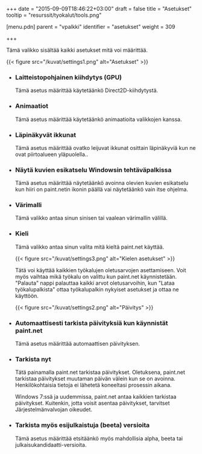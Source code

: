 +++
date = "2015-09-09T18:46:22+03:00"
draft = false
title = "Asetukset"
tooltip = "resurssit/tyokalut/tools.png"

[menu.pdn]
    parent = "vpalkki"
    identifier = "asetukset"
    weight = 309

+++

Tämä valikko sisältää kaikki asetukset mitä voi määrittää.

{{< figure src="/kuvat/settings1.png" alt="Asetukset" >}}

* ### Laitteistopohjainen kiihdytys (GPU)

    Tämä asetus määrittää käytetäänkö Direct2D-kiihdytystä.

* ### Animaatiot

    Tämä asetus määrittää käytetäänkö animaatioita valikkojen kanssa.

* ### Läpinäkyvät ikkunat

    Tämä asetus määrittää ovatko leijuvat ikkunat osittain läpinäkyviä kun ne ovat piirtoalueen yläpuolella..

* ### Näytä kuvien esikatselu Windowsin tehtäväpalkissa

    Tämä asetus määrittää näytetäänkö avoinna olevien kuvien esikatselu kun hiiri on paint.netin ikonin päällä vai näytetäänkö vain itse ohjelma.

* ### Värimalli

    Tämä valikko antaa sinun sinisen tai vaalean värimallin välillä.

* ### Kieli

    Tämä valikko antaa sinun valita mitä kieltä paint.net käyttää.

    {{< figure src="/kuvat/settings3.png" alt="Kielen asetukset" >}}

    Tätä voi käyttää kaikkien työkalujen oletusarvojen asettamiseen. Voit myös vaihtaa mikä työkalu on valittu kun paint.net käynnistetään.
    "Palauta" nappi palauttaa kaikki arvot oletusarvoihin, kun "Lataa työkalupalkista" ottaa työkalupalkin nykyiset asetukset ja ottaa ne käyttöön.

    {{< figure src="/kuvat/settings2.png" alt="Päivitys" >}}

* ### Automaattisesti tarkista päivityksiä kun käynnistät paint.net

    Tämä asetus määrittää automaattisen päivityksen.

* ### Tarkista nyt

    Tätä painamalla paint.net tarkistaa päivitykset. Oletuksena, paint.net tarkistaa päivitykset muutaman päivän välein kun se on avoinna.
    Henkilökohtaisia tietoja ei lähetetä koneeltasi prosessin aikana.

    Windows 7:ssä ja uudemmissa, paint.net antaa kaikkien tarkistaa päivitykset. Kuitenkin, jotta voisit asentaa päivitykset, tarvitset
    Järjestelmänvalvojan oikeudet.

* ### Tarkista myös esijulkaistuja (beeta) versioita

    Tämä asetus määrittää etsitäänkö myös mahdollisia alpha, beeta tai julkaisukandidaatti-versioita.
